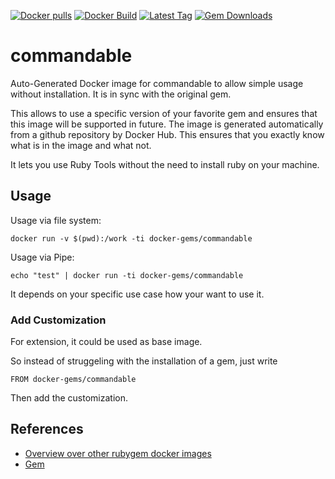 [![Docker pulls](https://img.shields.io/docker/pulls/rubygem/commandable.svg)](https://hub.docker.com/r/rubygem/commandable/)
[![Docker Build](https://img.shields.io/docker/automated/rubygem/commandable.svg)](https://hub.docker.com/r/rubygem/commandable/)
[![Latest Tag](https://img.shields.io/github/tag/docker-rubygem/commandable.svg)](https://hub.docker.com/r/rubygem/commandable/)
[![Gem Downloads](https://img.shields.io/gem/dt/commandable.svg)](https://rubygems.org/gems/commandable/)
# commandable

Auto-Generated Docker image for commandable to allow simple usage without installation.
It is in sync with the original gem.

This allows to use a specific version of your favorite gem and ensures that this image will be supported in future.
The image is generated automatically from a github repository by Docker Hub.
This ensures that you exactly know what is in the image and what not.

It lets you use Ruby Tools without the need to install ruby on your machine.

## Usage

Usage via file system:

`docker run -v $(pwd):/work -ti docker-gems/commandable`

Usage via Pipe:

`echo "test" | docker run -ti docker-gems/commandable`

It depends on your specific use case how your want to use it.

### Add Customization

For extension, it could be used as base image.

So instead of struggeling with the installation of a gem, just write

`FROM docker-gems/commandable`

Then add the customization.

## References

 - [Overview over other rubygem docker images](https://github.com/thinkbot/docker-rubygem)
 - [Gem](https://rubygems.org/gems/commandable/)
